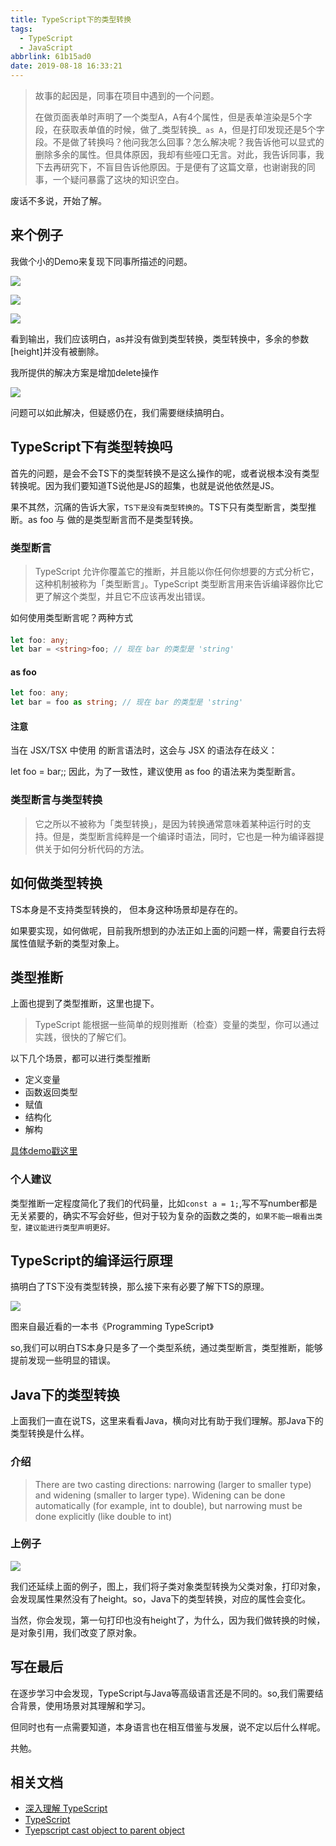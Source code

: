 ```yaml
---
title: TypeScript下的类型转换
tags:
  - TypeScript
  - JavaScript
abbrlink: 61b15ad0
date: 2019-08-18 16:33:21
---
```

> 故事的起因是，同事在项目中遇到的一个问题。
> 
> 在做页面表单时声明了一个类型A，A有4个属性，但是表单渲染是5个字段，在获取表单值的时候，做了_类型转换_` as A`，但是打印发现还是5个字段。不是做了转换吗？他问我怎么回事？怎么解决呢？我告诉他可以显式的删除多余的属性。但具体原因，我却有些哑口无言。对此，我告诉同事，我下去再研究下，不盲目告诉他原因。于是便有了这篇文章，也谢谢我的同事，一个疑问暴露了这块的知识空白。

废话不多说，开始了解。

## 来个例子

我做个小的Demo来复现下同事所描述的问题。

![](http://static.1991421.cn/2019-08-18-074625.png)

![](http://static.1991421.cn/2019-08-18-074307.png)

![](http://static.1991421.cn/2019-08-18-074328.png)

看到输出，我们应该明白，as并没有做到类型转换，类型转换中，多余的参数[height]并没有被删除。

我所提供的解决方案是增加delete操作

![](http://static.1991421.cn/2019-08-18-074833.png)

问题可以如此解决，但疑惑仍在，我们需要继续搞明白。

## TypeScript下有类型转换吗
首先的问题，是会不会TS下的类型转换不是这么操作的呢，或者说根本没有类型转换呢。因为我们要知道TS说他是JS的超集，也就是说他依然是JS。

果不其然，沉痛的告诉大家，`TS下是没有类型转换的`。TS下只有类型断言，类型推断。as foo 与 <foo>做的是类型断言而不是类型转换。

### 类型断言
> TypeScript 允许你覆盖它的推断，并且能以你任何你想要的方式分析它，这种机制被称为「类型断言」。TypeScript 类型断言用来告诉编译器你比它更了解这个类型，并且它不应该再发出错误。

如何使用类型断言呢？两种方式

#### <foo> 
```typescript
let foo: any;
let bar = <string>foo; // 现在 bar 的类型是 'string'
```

#### as foo 
```typescript
let foo: any;
let bar = foo as string; // 现在 bar 的类型是 'string'
```

#### 注意
当在 JSX/TSX 中使用 <foo> 的断言语法时，这会与 JSX 的语法存在歧义：

let foo = <string>bar;</string>;
因此，为了一致性，建议使用 as foo 的语法来为类型断言。

### 类型断言与类型转换
> 它之所以不被称为「类型转换」，是因为转换通常意味着某种运行时的支持。但是，类型断言纯粹是一个编译时语法，同时，它也是一种为编译器提供关于如何分析代码的方法。

## 如何做类型转换
TS本身是不支持类型转换的， 但本身这种场景却是存在的。

如果要实现，如何做呢，目前我所想到的办法正如上面的问题一样，需要自行去将属性值赋予新的类型对象上。

## 类型推断
上面也提到了类型推断，这里也提下。

> TypeScript 能根据一些简单的规则推断（检查）变量的类型，你可以通过实践，很快的了解它们。

以下几个场景，都可以进行类型推断
- 定义变量
- 函数返回类型
- 赋值
- 结构化
- 解构

[具体demo戳这里](https://jkchao.github.io/typescript-book-chinese/typings/typeInference.html)

### 个人建议
类型推断一定程度简化了我们的代码量，比如`const a = 1;`,写不写number都是无关紧要的，确实不写会好些，但对于较为复杂的函数之类的，`如果不能一眼看出类型，建议能进行类型声明更好。`

## TypeScript的编译运行原理
搞明白了TS下没有类型转换，那么接下来有必要了解下TS的原理。

![](http://static.1991421.cn/2019-08-18-141566115980_.pic.jpg)

图来自最近看的一本书《Programming TypeScript》

so,我们可以明白TS本身只是多了一个类型系统，通过类型断言，类型推断，能够提前发现一些明显的错误。

## Java下的类型转换
上面我们一直在说TS，这里来看看Java，横向对比有助于我们理解。那Java下的类型转换是什么样。

### 介绍

> There are two casting directions: narrowing (larger to smaller type) and widening (smaller to larger type). Widening can be done automatically (for example, int to double), but narrowing must be done explicitly (like double to int)

### 上例子

![](http://static.1991421.cn/2019-08-18-142340.png)

我们还延续上面的例子，图上，我们将子类对象类型转换为父类对象，打印对象，会发现属性果然没有了height。so，Java下的类型转换，对应的属性会变化。

当然，你会发现，第一句打印也没有height了，为什么，因为我们做转换的时候，是对象引用，我们改变了原对象。

## 写在最后

在逐步学习中会发现，TypeScript与Java等高级语言还是不同的。so,我们需要结合背景，使用场景对其理解和学习。

但同时也有一点需要知道，本身语言也在相互借鉴与发展，说不定以后什么样呢。

共勉。

## 相关文档
- [深入理解 TypeScript](https://jkchao.github.io/typescript-book-chinese)
- [TypeScript](https://www.tslang.cn/docs/handbook/basic-types.html)
- [Tyepscript cast object to parent object](https://stackoverflow.com/questions/41528375/tyepscript-cast-object-to-parent-object)